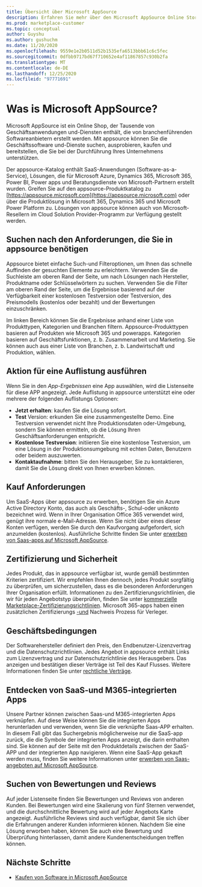 ```yaml
---
title: Übersicht über Microsoft AppSource
description: Erfahren Sie mehr über den Microsoft AppSource Online Store und die Art und Weise, wie Sie und einen umfangreichen Katalog von Software und Lösungen finden.
ms.prod: marketplace-customer
ms.topic: conceptual
author: Guyshu
ms.author: gushuchm
ms.date: 11/20/2020
ms.openlocfilehash: 9559e1e2b0511d52b1535efa6513bbb61c6c5fec
ms.sourcegitcommit: 0dfbb9717bd67f710652e4af11867857c930b2fa
ms.translationtype: MT
ms.contentlocale: de-DE
ms.lasthandoff: 12/25/2020
ms.locfileid: "97771691"
---
```

# <a name="what-is-microsoft-appsource"></a>Was is Microsoft AppSource?

Microsoft AppSource ist ein Online Shop, der Tausende von Geschäftsanwendungen und-Diensten enthält, die von branchenführenden Softwareanbietern erstellt werden. Mit appsource können Sie die Geschäftssoftware und-Dienste suchen, ausprobieren, kaufen und bereitstellen, die Sie bei der Durchführung Ihres Unternehmens unterstützen.

Der appsource-Katalog enthält SaaS-Anwendungen (Software-as-a-Service), Lösungen, die für Microsoft Azure, Dynamics 365, Microsoft 365, Power BI, Power apps und Beratungsdienste von Microsoft-Partnern erstellt wurden. Greifen Sie auf den appsource-Produktkatalog zu [https://appsource.microsoft.com](https://appsource.microsoft.com) oder über die Produktlösung in Microsoft 365, Dynamics 365 und Microsoft Power Platform zu. Lösungen von appsource können auch von Microsoft-Resellern im Cloud Solution Provider-Programm zur Verfügung gestellt werden.

## <a name="find-what-you-need-on-appsource"></a>Suchen nach den Anforderungen, die Sie in appsource benötigen

Appsource bietet einfache Such-und Filteroptionen, um Ihnen das schnelle Auffinden der gesuchten Elemente zu erleichtern. Verwenden Sie die Suchleiste am oberen Rand der Seite, um nach Lösungen nach Hersteller, Produktname oder Schlüsselwörtern zu suchen. Verwenden Sie die Filter am oberen Rand der Seite, um die Ergebnisse basierend auf der Verfügbarkeit einer kostenlosen Testversion oder Testversion, des Preismodells (kostenlos oder bezahlt) und der Bewertungen einzuschränken.

Im linken Bereich können Sie die Ergebnisse anhand einer Liste von Produkttypen, Kategorien und Branchen filtern. Appsource-Produkttypen basieren auf Produkten wie Microsoft 365 und powerapps. Kategorien basieren auf Geschäftsfunktionen, z. b. Zusammenarbeit und Marketing. Sie können auch aus einer Liste von Branchen, z. b. Landwirtschaft und Produktion, wählen.

## <a name="take-action-on-a-listing"></a>Aktion für eine Auflistung ausführen

Wenn Sie in den _App-Ergebnissen_ eine App auswählen, wird die Listenseite für diese APP angezeigt. Jede Auflistung in appsource unterstützt eine oder mehrere der folgenden Auflistungs Optionen:

- **Jetzt erhalten**: kaufen Sie die Lösung sofort.
- **Test** Version: erkunden Sie eine zusammengestellte Demo. Eine Testversion verwendet nicht Ihre Produktionsdaten oder-Umgebung, sondern Sie können ermitteln, ob die Lösung Ihren Geschäftsanforderungen entspricht.
- **Kostenlose Testversion**: initiieren Sie eine kostenlose Testversion, um eine Lösung in der Produktionsumgebung mit echten Daten, Benutzern oder beidem auszuwerten.
- **Kontaktaufnahme**: bitten Sie den Herausgeber, Sie zu kontaktieren, damit Sie die Lösung direkt von Ihnen erwerben können.

## <a name="purchasing-requirements"></a>Kauf Anforderungen

Um SaaS-Apps über appsource zu erwerben, benötigen Sie ein Azure Active Directory Konto, das auch als Geschäfts-, Schul-oder unikonto bezeichnet wird. Wenn in Ihrer Organisation Office 365 verwendet wird, genügt ihre normale e-Mail-Adresse. Wenn Sie nicht über eines dieser Konten verfügen, werden Sie durch den Kaufvorgang aufgefordert, sich anzumelden (kostenlos). Ausführliche Schritte finden Sie unter [erwerben von Saas-apps auf Microsoft AppSource](purchase-software-appsource.md).

## <a name="certification-and-security"></a>Zertifizierung und Sicherheit

Jedes Produkt, das in appsource verfügbar ist, wurde gemäß bestimmten Kriterien zertifiziert. Wir empfehlen Ihnen dennoch, jedes Produkt sorgfältig zu überprüfen, um sicherzustellen, dass es die besonderen Anforderungen Ihrer Organisation erfüllt. Informationen zu den Zertifizierungsrichtlinien, die wir für jeden Angebotstyp überprüfen, finden Sie unter [kommerzielle Marketplace-Zertifizierungsrichtlinien](/legal/marketplace/certification-policies). Microsoft 365-apps haben einen [](/microsoft-365-app-certification/docs/enterprise-app-certification-guide) zusätzlichen Zertifizierungs [-und](/microsoft-365-app-certification/docs/enterprise-app-attestation-guide) Nachweis Prozess für Verleger.

## <a name="terms-and-conditions"></a>Geschäftsbedingungen

Der Softwarehersteller definiert den Preis, den Endbenutzer-Lizenzvertrag und die Datenschutzrichtlinien. Jedes Angebot in appsource enthält Links zum Lizenzvertrag und zur Datenschutzrichtlinie des Herausgebers. Das anzeigen und bestätigen dieser Verträge ist Teil des Kauf Flusses. Weitere Informationen finden Sie unter [rechtliche Verträge](legal-contracts.md).

## <a name="discover-saas-and-m365-integrated-apps"></a>Entdecken von SaaS-und M365-integrierten Apps

Unsere Partner können zwischen Saas-und M365-integrierten Apps verknüpfen. Auf diese Weise können Sie die integrierten Apps herunterladen und verwenden, wenn Sie die verknüpfte Saas-APP erhalten. In diesem Fall gibt das Suchergebnis möglicherweise nur die SaaS-app zurück, die die Symbole der integrierten Apps anzeigt, die darin enthalten sind. Sie können auf der Seite mit den Produktdetails zwischen der SaaS-APP und der integrierten App navigieren. Wenn eine SaaS-App gekauft werden muss, finden Sie weitere Informationen unter [erwerben von Saas-angeboten auf Microsoft AppSource](purchase-software-appsource.md).

## <a name="find-ratings-and-reviews"></a>Suchen von Bewertungen und Reviews

Auf jeder Listenseite finden Sie Bewertungen und Reviews von anderen Kunden. Bei Bewertungen wird eine Skalierung von fünf Sternen verwendet, und die durchschnittliche Bewertung wird auf jeder Angebots Karte angezeigt. Ausführliche Reviews sind auch verfügbar, damit Sie sich über die Erfahrungen anderer Kunden informieren können. Nachdem Sie eine Lösung erworben haben, können Sie auch eine Bewertung und Überprüfung hinterlassen, damit andere Kundenentscheidungen treffen können.

## <a name="next-steps"></a>Nächste Schritte

- [Kaufen von Software in Microsoft AppSource](purchase-software-appsource.md)
